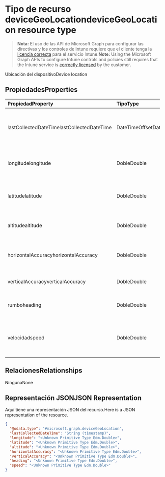 # <a name="devicegeolocation-resource-type"></a><span data-ttu-id="2b148-101">Tipo de recurso deviceGeoLocation</span><span class="sxs-lookup"><span data-stu-id="2b148-101">deviceGeoLocation resource type</span></span>

> <span data-ttu-id="2b148-102">**Nota:** El uso de las API de Microsoft Graph para configurar las directivas y los controles de Intune requiere que el cliente tenga la [licencia correcta](https://go.microsoft.com/fwlink/?linkid=839381) para el servicio Intune.</span><span class="sxs-lookup"><span data-stu-id="2b148-102">**Note:** Using the Microsoft Graph APIs to configure Intune controls and policies still requires that the Intune service is [correctly licensed](https://go.microsoft.com/fwlink/?linkid=839381) by the customer.</span></span>

<span data-ttu-id="2b148-103">Ubicación del dispositivo</span><span class="sxs-lookup"><span data-stu-id="2b148-103">Device location</span></span>
## <a name="properties"></a><span data-ttu-id="2b148-104">Propiedades</span><span class="sxs-lookup"><span data-stu-id="2b148-104">Properties</span></span>
|<span data-ttu-id="2b148-105">Propiedad</span><span class="sxs-lookup"><span data-stu-id="2b148-105">Property</span></span>|<span data-ttu-id="2b148-106">Tipo</span><span class="sxs-lookup"><span data-stu-id="2b148-106">Type</span></span>|<span data-ttu-id="2b148-107">Descripción</span><span class="sxs-lookup"><span data-stu-id="2b148-107">Description</span></span>|
|:---|:---|:---|
|<span data-ttu-id="2b148-108">lastCollectedDateTime</span><span class="sxs-lookup"><span data-stu-id="2b148-108">lastCollectedDateTime</span></span>|<span data-ttu-id="2b148-109">DateTimeOffset</span><span class="sxs-lookup"><span data-stu-id="2b148-109">DateTimeOffset</span></span>|<span data-ttu-id="2b148-110">Hora en la que se registró la ubicación, con respecto a UTC</span><span class="sxs-lookup"><span data-stu-id="2b148-110">Time at which location was recorded, relative to UTC</span></span>|
|<span data-ttu-id="2b148-111">longitude</span><span class="sxs-lookup"><span data-stu-id="2b148-111">longitude</span></span>|<span data-ttu-id="2b148-112">Doble</span><span class="sxs-lookup"><span data-stu-id="2b148-112">Double</span></span>|<span data-ttu-id="2b148-113">Coordenadas de longitud de la ubicación del dispositivo</span><span class="sxs-lookup"><span data-stu-id="2b148-113">Longitude coordinate of the device's location</span></span>|
|<span data-ttu-id="2b148-114">latitude</span><span class="sxs-lookup"><span data-stu-id="2b148-114">latitude</span></span>|<span data-ttu-id="2b148-115">Doble</span><span class="sxs-lookup"><span data-stu-id="2b148-115">Double</span></span>|<span data-ttu-id="2b148-116">Coordenadas de latitud de la ubicación del dispositivo</span><span class="sxs-lookup"><span data-stu-id="2b148-116">Latitude coordinate of the device's location</span></span>|
|<span data-ttu-id="2b148-117">altitude</span><span class="sxs-lookup"><span data-stu-id="2b148-117">altitude</span></span>|<span data-ttu-id="2b148-118">Doble</span><span class="sxs-lookup"><span data-stu-id="2b148-118">Double</span></span>|<span data-ttu-id="2b148-119">Altitud, en metros por encima del nivel del mar</span><span class="sxs-lookup"><span data-stu-id="2b148-119">Altitude, given in meters above sea level</span></span>|
|<span data-ttu-id="2b148-120">horizontalAccuracy</span><span class="sxs-lookup"><span data-stu-id="2b148-120">horizontalAccuracy</span></span>|<span data-ttu-id="2b148-121">Doble</span><span class="sxs-lookup"><span data-stu-id="2b148-121">Double</span></span>|<span data-ttu-id="2b148-122">Precisión de longitud y latitud en metros</span><span class="sxs-lookup"><span data-stu-id="2b148-122">Accuracy of longitude and latitude in meters</span></span>|
|<span data-ttu-id="2b148-123">verticalAccuracy</span><span class="sxs-lookup"><span data-stu-id="2b148-123">verticalAccuracy</span></span>|<span data-ttu-id="2b148-124">Doble</span><span class="sxs-lookup"><span data-stu-id="2b148-124">Double</span></span>|<span data-ttu-id="2b148-125">Precisión de altitud en metros</span><span class="sxs-lookup"><span data-stu-id="2b148-125">Accuracy of altitude in meters</span></span>|
|<span data-ttu-id="2b148-126">rumbo</span><span class="sxs-lookup"><span data-stu-id="2b148-126">heading</span></span>|<span data-ttu-id="2b148-127">Doble</span><span class="sxs-lookup"><span data-stu-id="2b148-127">Double</span></span>|<span data-ttu-id="2b148-128">Rumbo en grados desde el norte geográfico</span><span class="sxs-lookup"><span data-stu-id="2b148-128">Heading in degrees from true north</span></span>|
|<span data-ttu-id="2b148-129">velocidad</span><span class="sxs-lookup"><span data-stu-id="2b148-129">speed</span></span>|<span data-ttu-id="2b148-130">Doble</span><span class="sxs-lookup"><span data-stu-id="2b148-130">Double</span></span>|<span data-ttu-id="2b148-131">La velocidad a la que se desplaza el dispositivo en metros por segundo</span><span class="sxs-lookup"><span data-stu-id="2b148-131">Speed the device is traveling in meters per second</span></span>|

## <a name="relationships"></a><span data-ttu-id="2b148-132">Relaciones</span><span class="sxs-lookup"><span data-stu-id="2b148-132">Relationships</span></span>
<span data-ttu-id="2b148-133">Ninguna</span><span class="sxs-lookup"><span data-stu-id="2b148-133">None</span></span>
## <a name="json-representation"></a><span data-ttu-id="2b148-134">Representación JSON</span><span class="sxs-lookup"><span data-stu-id="2b148-134">JSON Representation</span></span>
<span data-ttu-id="2b148-135">Aquí tiene una representación JSON del recurso.</span><span class="sxs-lookup"><span data-stu-id="2b148-135">Here is a JSON representation of the resource.</span></span>
<!-- {
  "blockType": "resource",
  "keyProperty": "id",
  "@odata.type": "microsoft.graph.deviceGeoLocation"
}
-->
``` json
{
  "@odata.type": "#microsoft.graph.deviceGeoLocation",
  "lastCollectedDateTime": "String (timestamp)",
  "longitude": "<Unknown Primitive Type Edm.Double>",
  "latitude": "<Unknown Primitive Type Edm.Double>",
  "altitude": "<Unknown Primitive Type Edm.Double>",
  "horizontalAccuracy": "<Unknown Primitive Type Edm.Double>",
  "verticalAccuracy": "<Unknown Primitive Type Edm.Double>",
  "heading": "<Unknown Primitive Type Edm.Double>",
  "speed": "<Unknown Primitive Type Edm.Double>"
}
```




